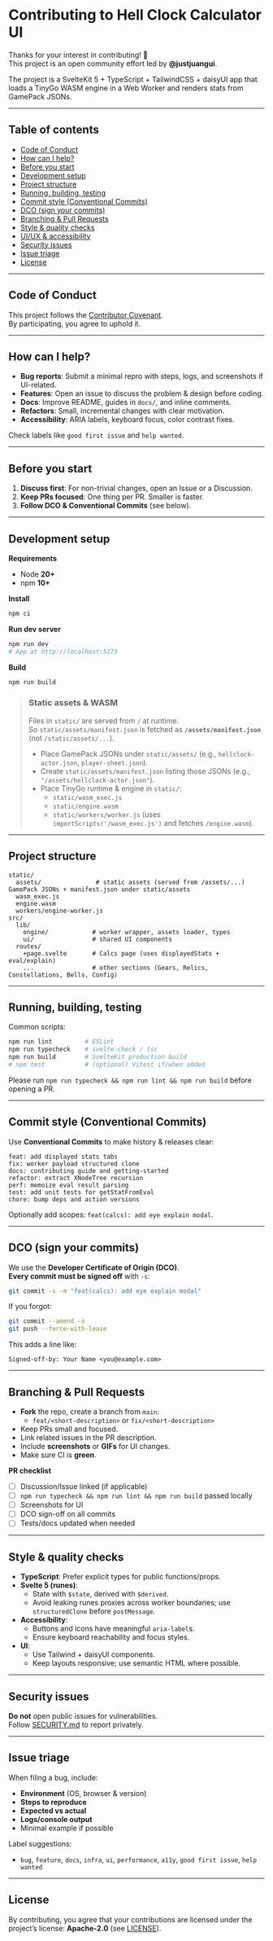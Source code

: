 # Contributing to Hell Clock Calculator UI

Thanks for your interest in contributing! 🎉  
This project is an open community effort led by **@justjuangui**.

The project is a SvelteKit 5 + TypeScript + TailwindCSS + daisyUI app that loads a TinyGo WASM engine in a Web Worker and renders stats from GamePack JSONs.

---

## Table of contents
- [Code of Conduct](#code-of-conduct)
- [How can I help?](#how-can-i-help)
- [Before you start](#before-you-start)
- [Development setup](#development-setup)
- [Project structure](#project-structure)
- [Running, building, testing](#running-building-testing)
- [Commit style (Conventional Commits)](#commit-style-conventional-commits)
- [DCO (sign your commits)](#dco-sign-your-commits)
- [Branching & Pull Requests](#branching--pull-requests)
- [Style & quality checks](#style--quality-checks)
- [UI/UX & accessibility](#uiux--accessibility)
- [Security issues](#security-issues)
- [Issue triage](#issue-triage)
- [License](#license)

---

## Code of Conduct

This project follows the [Contributor Covenant](./CODE_OF_CONDUCT.md).  
By participating, you agree to uphold it.

---

## How can I help?

- **Bug reports**: Submit a minimal repro with steps, logs, and screenshots if UI-related.
- **Features**: Open an issue to discuss the problem & design before coding.
- **Docs**: Improve README, guides in `docs/`, and inline comments.
- **Refactors**: Small, incremental changes with clear motivation.
- **Accessibility**: ARIA labels, keyboard focus, color contrast fixes.

Check labels like `good first issue` and `help wanted`.

---

## Before you start

1. **Discuss first**: For non-trivial changes, open an Issue or a Discussion.
2. **Keep PRs focused**: One thing per PR. Smaller is faster.
3. **Follow DCO & Conventional Commits** (see below).

---

## Development setup

**Requirements**
- Node **20+**
- npm **10+**

**Install**
```bash
npm ci
```

**Run dev server**
```bash
npm run dev
# App at http://localhost:5173
```

**Build**
```bash
npm run build
```

> ### Static assets & WASM
> Files in `static/` are served from `/` at runtime.  
> So `static/assets/manifest.json` is fetched as **`/assets/manifest.json`** (not `/static/assets/...`).
>
> - Place GamePack JSONs under `static/assets/` (e.g., `hellclock-actor.json`, `player-sheet.json`).
> - Create `static/assets/manifest.json` listing those JSONs (e.g., `"/assets/hellclock-actor.json"`).
> - Place TinyGo runtime & engine in `static/`:
>   - `static/wasm_exec.js`
>   - `static/engine.wasm`
>   - `static/workers/worker.js` (uses `importScripts('/wasm_exec.js')` and fetches `/engine.wasm`).

---

## Project structure

```
static/
  assets/               # static assets (served from /assets/...) GamePack JSONs + manifest.json under static/assets
  wasm_exec.js
  engine.wasm
  workers/engine-worker.js
src/
  lib/
    engine/            # worker wrapper, assets loader, types
    ui/                # shared UI components
  routes/
    +page.svelte       # Calcs page (uses displayedStats + eval/explain)
    ...                # other sections (Gears, Relics, Constellations, Bells, Config)
```

---

## Running, building, testing

Common scripts:

```bash
npm run lint         # ESLint
npm run typecheck    # svelte-check / tsc
npm run build        # SvelteKit production build
# npm test           # (optional) Vitest if/when added
```

Please run `npm run typecheck && npm run lint && npm run build` before opening a PR.

---

## Commit style (Conventional Commits)

Use **Conventional Commits** to make history & releases clear:

```
feat: add displayed stats tabs
fix: worker payload structured clone
docs: contributing guide and getting-started
refactor: extract XNodeTree recursion
perf: memoize eval result parsing
test: add unit tests for getStatFromEval
chore: bump deps and action versions
```

Optionally add scopes: `feat(calcs): add eye explain modal`.

---

## DCO (sign your commits)

We use the **Developer Certificate of Origin (DCO)**.  
**Every commit must be signed off** with `-s`:

```bash
git commit -s -m "feat(calcs): add eye explain modal"
```

If you forgot:
```bash
git commit --amend -s
git push --force-with-lease
```

This adds a line like:
```
Signed-off-by: Your Name <you@example.com>
```

---

## Branching & Pull Requests

- **Fork** the repo, create a branch from `main`:
  - `feat/<short-description>` or `fix/<short-description>`
- Keep PRs small and focused.
- Link related issues in the PR description.
- Include **screenshots** or **GIFs** for UI changes.
- Make sure CI is **green**.

**PR checklist**
- [ ] Discussion/Issue linked (if applicable)
- [ ] `npm run typecheck && npm run lint && npm run build` passed locally
- [ ] Screenshots for UI
- [ ] DCO sign-off on all commits
- [ ] Tests/docs updated when needed

---

## Style & quality checks

- **TypeScript**: Prefer explicit types for public functions/props.
- **Svelte 5 (runes)**:
  - State with `$state`, derived with `$derived`.
  - Avoid leaking runes proxies across worker boundaries; use `structuredClone` before `postMessage`.
- **Accessibility**:
  - Buttons and icons have meaningful `aria-label`s.
  - Ensure keyboard reachability and focus styles.
- **UI**:
  - Use Tailwind + daisyUI components.
  - Keep layouts responsive; use semantic HTML where possible.

---

## Security issues

**Do not** open public issues for vulnerabilities.  
Follow [SECURITY.md](./SECURITY.md) to report privately.

---

## Issue triage

When filing a bug, include:
- **Environment** (OS, browser & version)
- **Steps to reproduce**
- **Expected vs actual**
- **Logs/console output**
- Minimal example if possible

Label suggestions:
- `bug`, `feature`, `docs`, `infra`, `ui`, `performance`, `a11y`, `good first issue`, `help wanted`

---

## License

By contributing, you agree that your contributions are licensed under the project’s license: **Apache-2.0** (see [LICENSE](./LICENSE)).
